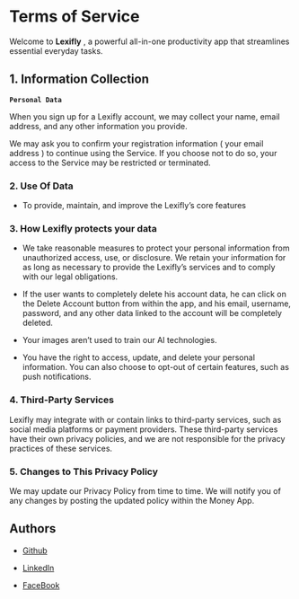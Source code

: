 # Terms of Service

Welcome to **Lexifly** , a powerful all-in-one productivity app that streamlines essential everyday tasks.

##  1. Information Collection

 **`Personal Data`**

When you sign up for a Lexifly account, we may collect your name, email address, and any other information you provide.

We may ask you to confirm your registration information ( your email address ) to continue using the Service. If you choose not to do so, your access to the Service may be restricted or terminated.

### 2. Use Of Data

 - To provide, maintain, and improve the Lexifly’s core features


### 3. How Lexifly protects your data

- We take reasonable measures to protect your personal information from unauthorized access, use, or disclosure. We retain your information for as long as necessary to provide the Lexifly’s services and to comply with our legal obligations.

- If the user wants to completely delete his account data, he can click on the Delete Account button from within the app, and his email, username, password, and any other data linked to the account will be completely deleted.

- Your images aren’t used to train our AI technologies.

- You have the right to access, update, and delete your personal information. You can also choose to opt-out of certain features, such as push notifications.


### 4. Third-Party Services

Lexifly may integrate with or contain links to third-party services, such as social media platforms or payment providers. These third-party services have their own privacy policies, and we are not responsible for the privacy practices of these services.


### 5. Changes to This Privacy Policy

We may update our Privacy Policy from time to time. We will notify you of any changes by posting the updated policy within the Money App.

## Authors

- [Github](https://github.com/mohamedelbaiomy)

- [LinkedIn](https://www.linkedin.com/in/mohamed-elbaiomy262003/)

- [FaceBook](https://www.facebook.com/Original262003)

